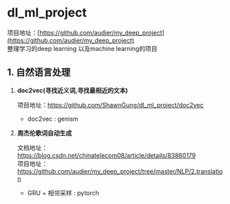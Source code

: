 # dl_ml_project

项目地址：[https://github.com/audier/my_deep_project](https://github.com/audier/my_deep_project)    
整理学习的deep learning 以及machine learning的项目

## 1. 自然语言处理
1. **doc2vec(寻找近义词,寻找最相近的文本)**  

    项目地址：https://github.com/ShawnGung/dl_ml_project/doc2vec

	- doc2vec  : genism
  
2. **周杰伦歌词自动生成**  

    文档地址：https://blog.csdn.net/chinatelecom08/article/details/83860179    
    项目地址：https://github.com/audier/my_deep_project/tree/master/NLP/2.translation

	- GRU + 相邻采样 : pytorch
